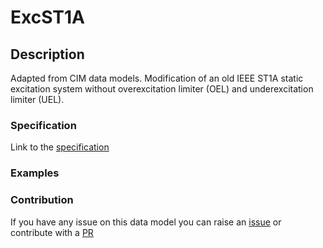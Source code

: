 # ExcST1A

## Description 

Adapted from CIM data models. Modification of an old IEEE ST1A static excitation system without overexcitation limiter (OEL) and underexcitation limiter (UEL).
### Specification

Link to the [specification](https://smart-data-models.github.io/dataModel.EnergyCIM/ExcST1A/doc/spec.md)
### Examples
### Contribution

 If you have any issue on this data model you can raise an [issue](https://github.com/smart-data-models/dataModel.EnergyCIM/issues)  or contribute with a [PR](https://github.com/smart-data-models/dataModel.EnergyCIM/pulls)